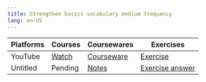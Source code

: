 ```yaml
---
title: Strengthen basics vocabulary medium frequency
lang: en-US
---
```


| Platforms | Courses                                                                                      | Coursewares                                                       | Exercises                                                                      |
|-----------|----------------------------------------------------------------------------------------------|-------------------------------------------------------------------|--------------------------------------------------------------------------------|
| YouTube   | [Watch](https://www.youtube.com/watch?v=DECCiNrYa8Q&list=PLm0MFkgiW1JgMERUu5IYwSnmpyLhAmWbv) | [Courseware](../../public/english/Courses/pdf/1%20Courseware.pdf) | [Exercise](../../public/english/Courses/pdf/1%20Exercises.pdf)                 |
| Untitled  | Pending                                                                                      | [Notes](../../public/english/Courses/pdf/Notes.pdf)               | [Exercise answer](../../public/english/Courses/pdf/1%20Exercise%20answers.pdf) |

